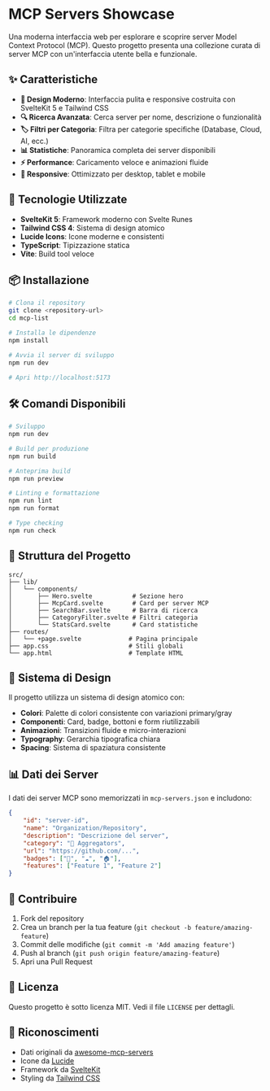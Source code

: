 # MCP Servers Showcase

Una moderna interfaccia web per esplorare e scoprire server Model Context Protocol (MCP). Questo progetto presenta una collezione curata di server MCP con un'interfaccia utente bella e funzionale.

## ✨ Caratteristiche

- **🎨 Design Moderno**: Interfaccia pulita e responsive costruita con SvelteKit 5 e Tailwind CSS
- **🔍 Ricerca Avanzata**: Cerca server per nome, descrizione o funzionalità
- **🏷️ Filtri per Categoria**: Filtra per categorie specifiche (Database, Cloud, AI, ecc.)
- **📊 Statistiche**: Panoramica completa dei server disponibili
- **⚡ Performance**: Caricamento veloce e animazioni fluide
- **📱 Responsive**: Ottimizzato per desktop, tablet e mobile

## 🚀 Tecnologie Utilizzate

- **SvelteKit 5**: Framework moderno con Svelte Runes
- **Tailwind CSS 4**: Sistema di design atomico
- **Lucide Icons**: Icone moderne e consistenti
- **TypeScript**: Tipizzazione statica
- **Vite**: Build tool veloce

## 📦 Installazione

```bash
# Clona il repository
git clone <repository-url>
cd mcp-list

# Installa le dipendenze
npm install

# Avvia il server di sviluppo
npm run dev

# Apri http://localhost:5173
```

## 🛠️ Comandi Disponibili

```bash
# Sviluppo
npm run dev

# Build per produzione
npm run build

# Anteprima build
npm run preview

# Linting e formattazione
npm run lint
npm run format

# Type checking
npm run check
```

## 📁 Struttura del Progetto

```
src/
├── lib/
│   └── components/
│       ├── Hero.svelte           # Sezione hero
│       ├── McpCard.svelte        # Card per server MCP
│       ├── SearchBar.svelte      # Barra di ricerca
│       ├── CategoryFilter.svelte # Filtri categoria
│       └── StatsCard.svelte      # Card statistiche
├── routes/
│   └── +page.svelte             # Pagina principale
├── app.css                      # Stili globali
└── app.html                     # Template HTML
```

## 🎨 Sistema di Design

Il progetto utilizza un sistema di design atomico con:

- **Colori**: Palette di colori consistente con variazioni primary/gray
- **Componenti**: Card, badge, bottoni e form riutilizzabili
- **Animazioni**: Transizioni fluide e micro-interazioni
- **Typography**: Gerarchia tipografica chiara
- **Spacing**: Sistema di spaziatura consistente

## 📊 Dati dei Server

I dati dei server MCP sono memorizzati in `mcp-servers.json` e includono:

```json
{
	"id": "server-id",
	"name": "Organization/Repository",
	"description": "Descrizione del server",
	"category": "🔗 Aggregators",
	"url": "https://github.com/...",
	"badges": ["📇", "☁️", "🏠"],
	"features": ["Feature 1", "Feature 2"]
}
```

## 🤝 Contribuire

1. Fork del repository
2. Crea un branch per la tua feature (`git checkout -b feature/amazing-feature`)
3. Commit delle modifiche (`git commit -m 'Add amazing feature'`)
4. Push al branch (`git push origin feature/amazing-feature`)
5. Apri una Pull Request

## 📄 Licenza

Questo progetto è sotto licenza MIT. Vedi il file `LICENSE` per dettagli.

## 🙏 Riconoscimenti

- Dati originali da [awesome-mcp-servers](https://github.com/punkpeye/awesome-mcp-servers)
- Icone da [Lucide](https://lucide.dev/)
- Framework da [SvelteKit](https://kit.svelte.dev/)
- Styling da [Tailwind CSS](https://tailwindcss.com/)
